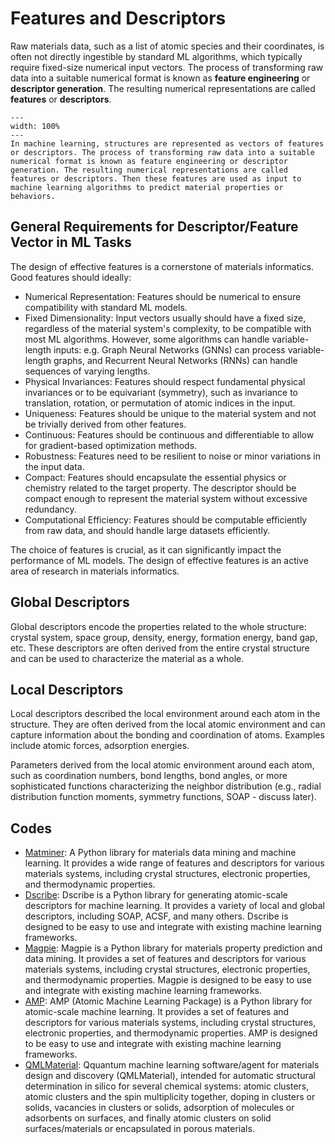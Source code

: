 # Features and Descriptors
Raw materials data, such as a list of atomic species and their coordinates, is often not directly ingestible by standard ML algorithms, which typically require fixed-size numerical input vectors. The process of transforming raw data into a suitable numerical format is known as **feature engineering** or **descriptor generation**. The resulting numerical representations are called **features** or **descriptors**.

```{figure} ../figures/descriptor.png
---
width: 100%
---
In machine learning, structures are represented as vectors of features or descriptors. The process of transforming raw data into a suitable numerical format is known as feature engineering or descriptor generation. The resulting numerical representations are called features or descriptors. Then these features are used as input to machine learning algorithms to predict material properties or behaviors. 
```

## General Requirements for Descriptor/Feature Vector in ML Tasks
The design of effective features is a cornerstone of materials informatics. Good features should ideally:

- Numerical Representation: Features should be numerical to ensure compatibility with standard ML models.
- Fixed Dimensionality: Input vectors usually should have a fixed size, regardless of the material system's complexity, to be compatible with most ML algorithms. However, some algorithms can handle variable-length inputs: e.g. Graph Neural Networks (GNNs) can process variable-length graphs, and Recurrent Neural Networks (RNNs) can handle sequences of varying lengths.
- Physical Invariances: Features should respect fundamental physical invariances or to be equivariant (symmetry), such as invariance to translation, rotation, or permutation of atomic indices in the input.
- Uniqueness: Features should be unique to the material system and not be trivially derived from other features.
- Continuous: Features should be continuous and differentiable to allow for gradient-based optimization methods.
- Robustness: Features need to be resilient to noise or minor variations in the input data.
- Compact: Features should encapsulate the essential physics or chemistry related to the target property. The descriptor should be compact enough to represent the material system without excessive redundancy.
- Computational Efficiency: Features should be computable efficiently from raw data, and should handle large datasets efficiently. 

The choice of features is crucial, as it can significantly impact the performance of ML models. The design of effective features is an active area of research in materials informatics.


## Global Descriptors
Global descriptors encode the properties related to the whole structure: crystal system, space group, density, energy, formation energy, band gap, etc. These descriptors are often derived from the entire crystal structure and can be used to characterize the material as a whole.

## Local Descriptors
Local descriptors described the local environment around each atom in the structure. They are often derived from the local atomic environment and can capture information about the bonding and coordination of atoms. Examples include atomic forces, adsorption energies.

Parameters derived from the local atomic environment around each atom, such as coordination numbers, bond lengths, bond angles, or more sophisticated functions characterizing the neighbor distribution (e.g., radial distribution function moments, symmetry functions, SOAP - discuss later).

## Codes
- [Matminer](https://matminer.org/): A Python library for materials data mining and machine learning. It provides a wide range of features and descriptors for various materials systems, including crystal structures, electronic properties, and thermodynamic properties.
- [Dscribe](https://singroup.github.io/dscribe/latest/index.html#): Dscribe is a Python library for generating atomic-scale descriptors for machine learning. It provides a variety of local and global descriptors, including SOAP, ACSF, and many others. Dscribe is designed to be easy to use and integrate with existing machine learning frameworks.
- [Magpie](https://bitbucket.org/wolverton/magpie/src/master/): Magpie is a Python library for materials property prediction and data mining. It provides a set of features and descriptors for various materials systems, including crystal structures, electronic properties, and thermodynamic properties. Magpie is designed to be easy to use and integrate with existing machine learning frameworks.
- [AMP](https://amp.readthedocs.io/en/latest/index.html): AMP (Atomic Machine Learning Package) is a Python library for atomic-scale machine learning. It provides a set of features and descriptors for various materials systems, including crystal structures, electronic properties, and thermodynamic properties. AMP is designed to be easy to use and integrate with existing machine learning frameworks.
- [QMLMaterial](https://pubs.acs.org/doi/abs/10.1021/acs.jctc.3c00566):  Qquantum machine learning software/agent for materials design and discovery (QMLMaterial), intended for automatic structural determination in silico for several chemical systems: atomic clusters, atomic clusters and the spin multiplicity together, doping in clusters or solids, vacancies in clusters or solids, adsorption of molecules or adsorbents on surfaces, and finally atomic clusters on solid surfaces/materials or encapsulated in porous materials.